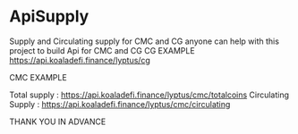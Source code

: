 # ApiSupply
Supply and Circulating supply for CMC and CG
anyone can help with this project to build Api for CMC and CG 
CG EXAMPLE 
https://api.koaladefi.finance/lyptus/cg

CMC EXAMPLE

Total supply  : https://api.koaladefi.finance/lyptus/cmc/totalcoins
Circulating Supply : https://api.koaladefi.finance/lyptus/cmc/circulating


THANK YOU IN ADVANCE

